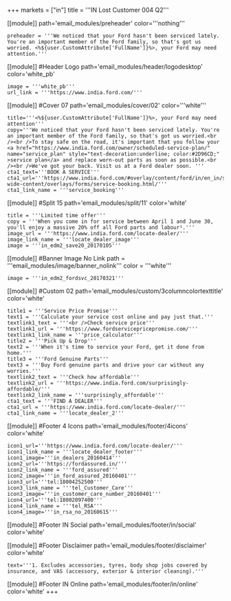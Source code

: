 +++
markets = ["in"]
title = '''IN Lost Customer 004 Q2'''


[[module]]
path='email_modules/preheader'
color='''nothing'''

	preheader = '''We noticed that your Ford hasn't been serviced lately. You're an important member of the Ford family, so that's got us worried. <%${user.CustomAttribute['FullName']}%>, your Ford may need attention.'''

[[module]] #Header Logo
path='email_modules/header/logodesktop'
color='white_pb'

	image = '''white_pb'''
	url_link = '''https://www.india.ford.com/'''

[[module]] #Cover 07
path='email_modules/cover/02'
color='''white'''

	title='''<%${user.CustomAttribute['FullName']}%>, your Ford may need attention'''
	copy='''We noticed that your Ford hasn't been serviced lately. You're an important member of the Ford family, so that's got us worried.<br /><br />To stay safe on the road, it's important that you follow your <a href="https://www.india.ford.com/owner/scheduled-service-plan/" name="service_plan" style="text-decoration:underline; color:#2D96CD;" >service plan</a> and replace worn-out parts as soon as possible.<br /><br />We've got your back. Visit us at a Ford dealer soon. '''
	cta1_text='''BOOK A SERVICE'''
	cta1_url='''https://www.india.ford.com/#overlay/content/ford/in/en_in/site-wide-content/overlays/forms/service-booking.html/'''
	cta1_link_name = '''service_booking'''

[[module]] #Split 15
path='email_modules/split/11'
color='white'

	title = '''Limited time offer'''
	copy = '''When you come in for service between April 1 and June 30, you'll enjoy a massive 20% off all Ford parts and labour¹.''' 
	image_url = '''https://www.india.ford.com/locate-dealer/'''
	image_link_name = '''locate_dealer_image'''
	image = '''in_edm2_save20_20170105'''

[[module]] #Banner Image No Link
path = '''email_modules/image/banner_nolink'''
color = '''white'''
	
	image = '''in_edm2_fordsvc_20170321'''

[[module]] #Custom 02
path='email_modules/custom/3columncolortexttitle'
color='white'

	title1 = '''Service Price Promise'''
	text1 = '''Calculate your service cost online and pay just that.'''
	textlink1_text = '''<br />Check service price'''
	textlink1_url = '''https://www.fordservicepricepromise.com/'''
	textlink1_link_name = '''price_calculator'''
	title2 = '''Pick Up & Drop'''
	text2 = '''When it's time to service your Ford, get it done from home.'''
	title3 = '''Ford Genuine Parts'''
	text3 = '''Buy Ford genuine parts and drive your car without any worries.'''
	textlink2_text = '''Check how affordable'''
	textlink2_url = '''https://www.india.ford.com/surprisingly-affordable/'''
	textlink2_link_name = '''surprisingly_affordable'''
	cta1_text = '''FIND A DEALER'''
	cta1_url = '''https://www.india.ford.com/locate-dealer/'''
	cta1_link_name = '''locate_dealer_2'''
	
[[module]] #Footer 4 Icons
path='email_modules/footer/4icons'
color='white'

	icon1_url='''https://www.india.ford.com/locate-dealer/'''
	icon1_link_name = '''locate_dealer_footer'''
	icon1_image='''in_dealers_20160414'''
	icon2_url='''https://fordassured.in/'''
	icon2_link_name = '''ford_assured'''
	icon2_image='''in_ford_assured_20160401'''
	icon3_url='''tel:18004252500'''
	icon3_link_name = '''tel_Customer_Care'''
	icon3_image='''in_customer_care_number_20160401'''
	icon4_url='''tel:18002097400'''
	icon4_link_name = '''tel_RSA'''
	icon4_image='''in_rsa_no_20160615'''
		
[[module]] #Footer IN Social
path='email_modules/footer/in/social'
color='white'

[[module]] #Footer Disclaimer
path='email_modules/footer/disclaimer'
color='white'
		
	text='''1. Excludes accessories, tyres, body shop jobs covered by insurance, and VAS (accessory, exterior & interior cleaning).'''

[[module]] #Footer IN Online
path='email_modules/footer/in/online'
color='white'
+++
